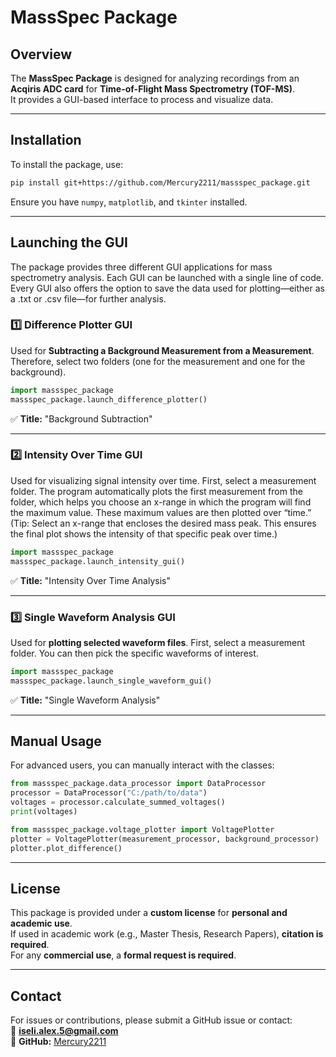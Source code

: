# MassSpec Package

## Overview
The **MassSpec Package** is designed for analyzing recordings from an **Acqiris ADC card** for **Time-of-Flight Mass Spectrometry (TOF-MS)**.  
It provides a GUI-based interface to process and visualize data.

---

## **Installation**
To install the package, use:
```sh
pip install git+https://github.com/Mercury2211/massspec_package.git
```
Ensure you have `numpy`, `matplotlib`, and `tkinter` installed.

---

## **Launching the GUI**
The package provides three different GUI applications for mass spectrometry analysis.
Each GUI can be launched with a single line of code. Every GUI also offers the option to save the data
used for plotting—either as a .txt or .csv file—for further analysis.

### **1️⃣ Difference Plotter GUI**
Used for **Subtracting a Background Measurement from a Measurement**. Therefore, select two folders
(one for the measurement and one for the background).
```python
import massspec_package
massspec_package.launch_difference_plotter()
```
✅ **Title:** "Background Subtraction"

---

### **2️⃣ Intensity Over Time GUI**
Used for visualizing signal intensity over time. First, select a measurement folder. The program automatically plots the 
first measurement from the folder, which helps you choose an x-range in which the program will find the maximum value. 
These maximum values are then plotted over “time.” (Tip: Select an x-range that encloses the desired mass peak. This ensures 
the final plot shows the intensity of that specific peak over time.)
```python
import massspec_package
massspec_package.launch_intensity_gui()
```
✅ **Title:** "Intensity Over Time Analysis"

---

### **3️⃣ Single Waveform Analysis GUI**
Used for **plotting selected waveform files**. First, select a measurement folder. You can then pick the 
specific waveforms of interest.
```python
import massspec_package
massspec_package.launch_single_waveform_gui()
```
✅ **Title:** "Single Waveform Analysis"

---

## **Manual Usage**
For advanced users, you can manually interact with the classes:

```python
from massspec_package.data_processor import DataProcessor
processor = DataProcessor("C:/path/to/data")
voltages = processor.calculate_summed_voltages()
print(voltages)
```

```python
from massspec_package.voltage_plotter import VoltagePlotter
plotter = VoltagePlotter(measurement_processor, background_processor)
plotter.plot_difference()
```

---

## **License**
This package is provided under a **custom license** for **personal and academic use**.  
If used in academic work (e.g., Master Thesis, Research Papers), **citation is required**.  
For any **commercial use**, a **formal request is required**.

---

## **Contact**
For issues or contributions, please submit a GitHub issue or contact:  
📧 **iseli.alex.5@gmail.com**  
👤 **GitHub:** [Mercury2211](https://github.com/Mercury2211)

